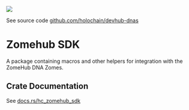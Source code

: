 [![](https://img.shields.io/crates/v/hc_zomehub_sdk?style=flat-square)](https://crates.io/crates/hc_zomehub_sdk)

See source code [github.com/holochain/devhub-dnas](https://github.com/holochain/devhub-dnas)

# Zomehub SDK
A package containing macros and other helpers for integration with the ZomeHub DNA Zomes.


## Crate Documentation

See [docs.rs/hc_zomehub_sdk](https://docs.rs/hc_zomehub_sdk/)
